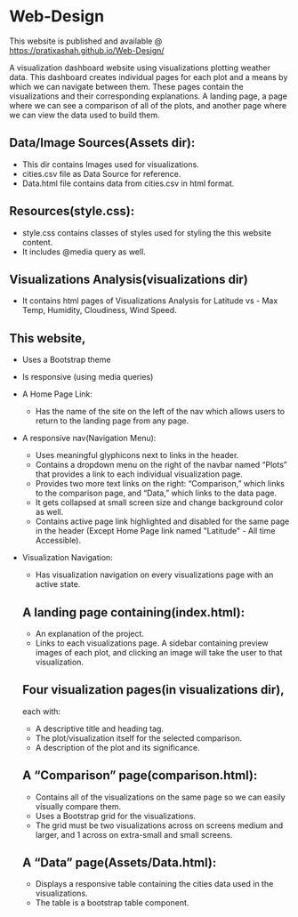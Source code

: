 # Web-Design
This website is published and available @ https://pratixashah.github.io/Web-Design/

A visualization dashboard website using visualizations plotting weather data. This dashboard creates individual pages for each plot and a means by which we can navigate between them. These pages contain the visualizations and their corresponding explanations. A landing page, a page where we can see a comparison of all of the plots, and another page where we can view the data used to build them.

## Data/Image Sources(Assets dir):
- This dir contains Images used for visualizations.
- cities.csv file as Data Source for reference.
- Data.html file contains data from cities.csv in html format.

## Resources(style.css):
- style.css contains classes of styles used for styling the this website content.
- It includes @media query as well.

## Visualizations Analysis(visualizations dir)
- It contains html pages of Visualizations Analysis for Latitude vs - Max Temp, Humidity, Cloudiness, Wind Speed.

## This website, 
- Uses a Bootstrap theme
- Is responsive (using media queries)
- A Home Page Link:
  - Has the name of the site on the left of the nav which allows users to return to the landing page from any page.
- A responsive nav(Navigation Menu):
  - Uses meaningful glyphicons next to links in the header.
  - Contains a dropdown menu on the right of the navbar named “Plots” that provides a link to each individual visualization page.
  - Provides two more text links on the right: “Comparison,” which links to the comparison page, and “Data,” which links to the data page.
  - It gets collapsed at small screen size and change background color as well. 
  - Contains active page link highlighted and disabled for the same page in the header (Except Home Page link named "Latitude" - All time Accessible).
- Visualization Navigation:
  - Has visualization navigation on every visualizations page with an active state.

  ## A landing page containing(index.html):
    - An explanation of the project.
    - Links to each visualizations page. A sidebar containing preview images of each plot, and clicking an image will take the user to that visualization.
    
  ## Four visualization pages(in visualizations dir),
    each with:
    - A descriptive title and heading tag.
    - The plot/visualization itself for the selected comparison.
    - A description of the plot and its significance.
    
  ## A “Comparison” page(comparison.html):
    - Contains all of the visualizations on the same page so we can easily visually compare them.
    - Uses a Bootstrap grid for the visualizations.
    - The grid must be two visualizations across on screens medium and larger, and 1 across on extra-small and small screens.
    
  ## A “Data” page(Assets/Data.html):
    - Displays a responsive table containing the cities data used in the visualizations.
    - The table is a bootstrap table component.
    
 
